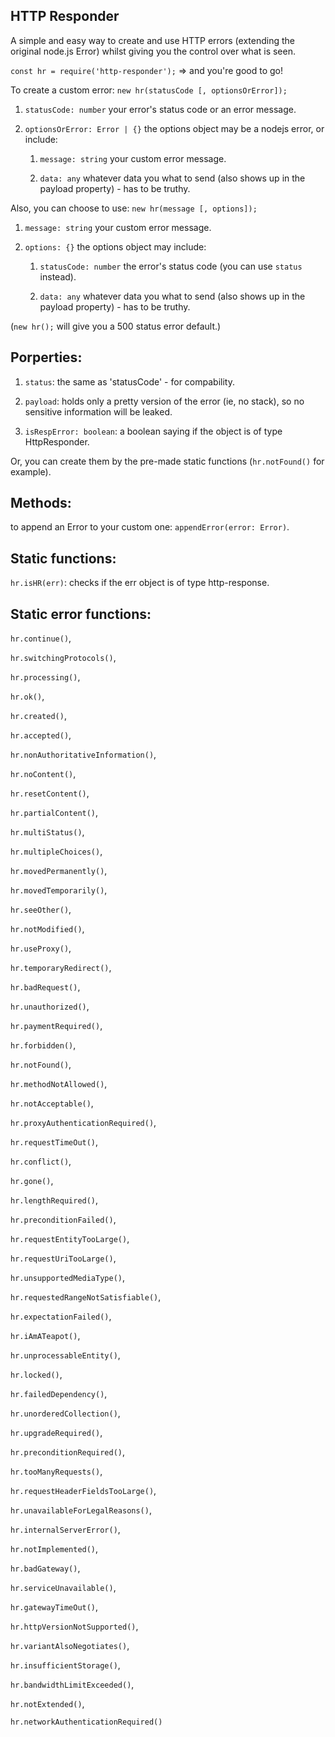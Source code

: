 HTTP Responder
----

A simple and easy way to create and use HTTP errors (extending the original node.js Error) whilst giving you the control over what is seen.

`const hr = require('http-responder');` => and you're good to go!

To create a custom error: `new hr(statusCode [, optionsOrError]);`

1. `statusCode: number` your error's status code or an error message.

2. `optionsOrError: Error | {}` the options object may be a nodejs error, or include:

	1. `message: string` your custom error message.

	2. `data: any` whatever data you what to send (also shows up in the payload property) - has to be truthy.

Also, you can choose to use: `new hr(message [, options]);`

1. `message: string` your custom error message.

2. `options: {}` the options object may include:

	1. `statusCode: number` the error's status code (you can use `status` instead).

	2. `data: any` whatever data you what to send (also shows up in the payload property) - has to be truthy.

(`new hr();` will give you a 500 status error default.)


Porperties:
----

1. `status`: the same as 'statusCode' - for compability.

2. `payload`: holds only a pretty version of the error (ie, no stack), so no sensitive information will be leaked.

3. `isRespError: boolean`: a boolean saying if the object is of type HttpResponder.

Or, you can create them by the pre-made static functions (`hr.notFound()` for example).


Methods:
----

to append an Error to your custom one: `appendError(error: Error)`.


Static functions:
----

`hr.isHR(err)`: checks if the err object is of type http-response.

Static error functions:
---

`hr.continue()`,

`hr.switchingProtocols()`,

`hr.processing()`,

`hr.ok()`,

`hr.created()`,

`hr.accepted()`,

`hr.nonAuthoritativeInformation()`,

`hr.noContent()`,

`hr.resetContent()`,

`hr.partialContent()`,

`hr.multiStatus()`,

`hr.multipleChoices()`,

`hr.movedPermanently()`,

`hr.movedTemporarily()`,

`hr.seeOther()`,

`hr.notModified()`,

`hr.useProxy()`,

`hr.temporaryRedirect()`,

`hr.badRequest()`,

`hr.unauthorized()`,

`hr.paymentRequired()`,

`hr.forbidden()`,

`hr.notFound()`,

`hr.methodNotAllowed()`,

`hr.notAcceptable()`,

`hr.proxyAuthenticationRequired()`,

`hr.requestTimeOut()`,

`hr.conflict()`,

`hr.gone()`,

`hr.lengthRequired()`,

`hr.preconditionFailed()`,

`hr.requestEntityTooLarge()`,

`hr.requestUriTooLarge()`,

`hr.unsupportedMediaType()`,

`hr.requestedRangeNotSatisfiable()`,

`hr.expectationFailed()`,

`hr.iAmATeapot()`,

`hr.unprocessableEntity()`,

`hr.locked()`,

`hr.failedDependency()`,

`hr.unorderedCollection()`,

`hr.upgradeRequired()`,

`hr.preconditionRequired()`,

`hr.tooManyRequests()`,

`hr.requestHeaderFieldsTooLarge()`,

`hr.unavailableForLegalReasons()`,

`hr.internalServerError()`,

`hr.notImplemented()`,

`hr.badGateway()`,

`hr.serviceUnavailable()`,

`hr.gatewayTimeOut()`,

`hr.httpVersionNotSupported()`,

`hr.variantAlsoNegotiates()`,

`hr.insufficientStorage()`,

`hr.bandwidthLimitExceeded()`,

`hr.notExtended()`,

`hr.networkAuthenticationRequired()`
